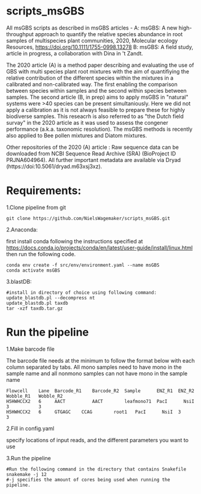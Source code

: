 # scripts_msGBS
All msGBS scripts as described in msGBS articles -
A:  msGBS: A new high-throughput approach to quantify the relative species abundance in root samples of multispecies plant communities, 2020, Molecular ecology Resources, https://doi.org/10.1111/1755-0998.13278
B:  msGBS: A field study, article in progress, a collaboration with Dina in 't Zandt.

The 2020 article (A) is a method paper describing and evaluating the use of GBS with multi species plant root mixtures with the aim of quantifiying the relative contribution of the different species within the mixtures in a calibrated and non-calibrated way. The first enabling the comparison between species within samples and the second within species between samples. The second article (B, in prep) aims to apply msGBS in "natural" systems were >40 species can be present simultaniously. Here we did not apply a calibration as it is not always feasible to prepare these for highly biodiverse samples. This reseacrh is also referred to as "the Dutch field survay" in the 2020 article as it was used to assess the congener performance (a.k.a. taxonomic resolution). The msGBS methods is recently also applied to Bee pollen mixtures and Diatom mixtures.

Other repositories of the 2020 (A) article : Raw sequence data can be downloaded from NCBI Sequence Read Archive (SRA) (BioProject ID PRJNA604964). All further important metadata are available via Dryad (https://doi:10.5061/dryad.m63xsj3xz).

# Requirements:
1.Clone pipeline from git
```
git clone https://github.com/NielsWagemaker/scripts_msGBS.git
```

2.Anaconda:

first install conda following the instructions specified at https://docs.conda.io/projects/conda/en/latest/user-guide/install/linux.html 
then run the following code.
```
conda env create -f src/env/environment.yaml --name msGBS
conda activate msGBS
```

3.blastDB:
```
#install in directory of choice using following command:
update_blastdb.pl --decompress nt
update_blastdb.pl taxdb
tar -xzf taxdb.tar.gz
```

# Run the pipeline
1.Make barcode file

The barcode file needs at the minimum to follow the format below with each column separated by tabs.
All mono samples need to have mono in the sample name and all nonmono samples can not have mono in the sample name
```
Flowcell    Lane  Barcode_R1	Barcode_R2  Sample      ENZ_R1  ENZ_R2	Wobble_R1	Wobble_R2
H5HWHCCX2   6	  AACT	        AACT        leafmono71  PacI	  NsiI	3	        3
H5HWHCCX2   6	  GTGAGC	CCAG	    root1	PacI   	  NsiI	3	        3

```
2.Fill in config.yaml

specify locations of input reads, and the different parameters you want to use

3.Run the pipeline
```
#Run the following command in the directory that contains Snakefile
snakemake -j 12
#-j specifies the amount of cores being used when running the pipeline. 
```
